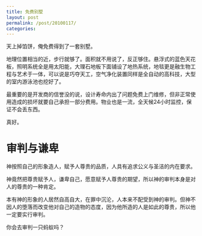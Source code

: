 ```yaml
---
title: 免费别墅
layout: post
permalink: /post/20100117/
categories:
---
```


天上掉馅饼，俺免费得到了一套别墅。

地理位置相当的近，步行就够了。面积就不用说了，反正够住。悬浮式的蓝色天花板，照明系统全是用太阳能，大理石地板下面铺设了地热系统，地毯更是融生物工程与艺术于一体，可以说是巧夺天工，空气净化装置同样是全自动的高科技，大型的室内游泳池也挖好了。

最重要的是开发商的信誉没的说，设计寿命内出了问题免费上门维修，但非正常使用造成的损坏就要自己承担一部分费用。物业也是一流，全天候24小时监控，保证不会丢东西。

真好。

# 审判与谦卑

神按照自己的形象造人，赋予人尊贵的品质，人具有追求公义与圣洁的内在要求。

神竟然把尊贵赋予人，谦卑自己，愿意赋予人尊贵的期望，所以神的审判本身是对人的尊贵的一种肯定。

本有神的形象的人居然自高自大，在罪中沉沦，人本来不配受到神的审判。但神不因人的堕落而改变他对自己的造物的态度，因为他所造的人是如此的尊贵，所以他一定要实行审判。

你会去审判一只蚂蚁吗？
